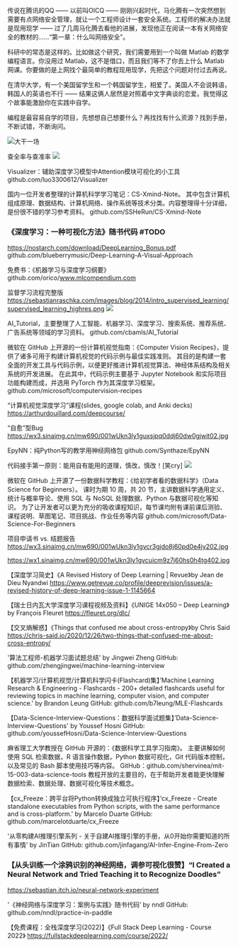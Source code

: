 传说在腾讯的QQ —— 以前叫OICQ —— 刚刚兴起时代，马化腾有一次突然想到需要有点网络安全管理，就让一个工程师设计一套安全系统。工程师的解决办法就是现用现学 —— 过了几周马化腾去看他的进展，发现他正在阅读一本有关网络安全的教材的……“第一章：什么叫网络安全”。

科研中的常态是这样的。比如做这个研究，我们需要用到一个叫做 Matlab 的数学编程语言。你没用过 Matlab，这不是借口，而且我们等不了你去上什么 Matlab 网课。你要做的是上网找个最简单的教程现用现学，先把这个问题对付过去再说。

在清华大学，有一个美国留学生和一个韩国留学生，相爱了。美国人不会说韩语，韩国人的英语也不行 —— 结果这俩人居然是对照着中文字典谈的恋爱。我觉得这个故事能激励你在实践中自学。

编程是最容易自学的项目，先想想自己想要什么？再找找有什么资源？找到手册，不断试错，不断询问。

![大干一场](https://arloseimg.oss-cn-hangzhou.aliyuncs.com/20200921082608.png)

查全率与查准率
![](https://arloseimg.oss-cn-hangzhou.aliyuncs.com/20210224095702.png)

Visualizer：辅助深度学习模型中Attention模块可视化的小工具
github.com/luo3300612/Visualizer

国内一位开发者整理的计算机科学学习笔记：CS-Xmind-Note。
其中包含计算机组成原理、数据结构、计算机网络、操作系统等技术分类。内容整理得十分详细，是份很不错的学习参考资料。
github.com/SSHeRun/CS-Xmind-Note ​​​​

### 《深度学习：一种可视化方法》随书代码 #TODO
https://nostarch.com/download/DeepLearning_Bonus.pdf
github.com/blueberrymusic/Deep-Learning-A-Visual-Approach

免费书：《机器学习与深度学习纲要》
github.com/orico/www.mlcompendium.com

监督学习流程完整版
https://sebastianraschka.com/images/blog/2014/intro_supervised_learning/supervised_learning_highres.png
![](https://wx2.sinaimg.cn/mw690/5396ee05ly1gtoncosthtj23ai3ivx2w.jpg)

AI_Tutorial，主要整理了人工智能、机器学习、深度学习、搜索系统、推荐系统、广告系统等领域的学习资料。
github.com/cbamls/AI_Tutorial ​​​​

微软在 GitHub 上开源的一份计算机视觉指南：《Computer Vision Recipes》，提供了诸多可用于构建计算机视觉的代码示例与最佳实践准则。
其目的是构建一套全面的开发工具与代码示例，以便更好推进计算机视觉算法、神经体系结构及相关系统的开发进展。
在此其中，代码示例主要基于 Jupyter Notebook 和实际项目功能构建而成，并选用 PyTorch 作为其深度学习框架。
github.com/microsoft/computervision-recipes

“计算机视觉深度学习”课程(slides, google colab, and Anki decks)
https://arthurdouillard.com/deepcourse/

“自愈”型Bug
https://wx3.sinaimg.cn/mw690/001wUkn3ly1guxsjpq0ddj60dw0gjwit02.jpg

EpyNN：纯Python写的教学用神经网络包
github.com/Synthaze/EpyNN

代码接手第一原则：能用自有能用的道理，慎改，慎改！[笑cry] 
![](https://wx2.sinaimg.cn/mw690/001wUkn3ly1guyxkpzy21j60hs0mftgq02.jpg)

微软在 GitHub 上开源了一份数据科学教程：《给初学者看的数据科学》（Data Science for Beginners）。
课时为期 10 周，共 20 节，主讲数据科学通用定义、统计与概率导论、使用 SQL 与 NoSQL 处理数据、Python 与数据可视化等知识。
为了让开发者可以更为充分的吸收课程知识，每节课均附有课前课后测验、课程说明、草图笔记、项目挑战、作业任务等内容
github.com/microsoft/Data-Science-For-Beginners

项目申请书 vs. 结题报告
https://wx3.sinaimg.cn/mw690/001wUkn3ly1gvcr3gjdo8j60pd0e4jy202.jpg

https://wx1.sinaimg.cn/mw690/001wUkn3ly1gvcuicm9z7j60hs0h4tg402.jpg

【深度学习简史】《A Revised History of Deep Learning | Revue》by Jean de Dieu Nyandwi
https://www.getrevue.co/profile/deeprevision/issues/a-revised-history-of-deep-learning-issue-1-1145664

【瑞士日内瓦大学深度学习课程视频及资料】《UNIGE 14x050 – Deep Learning》by François Fleuret 
https://fleuret.org/dlc/

【交叉熵解惑】《Things that confused me about cross-entropy》by Chris Said 
https://chris-said.io/2020/12/26/two-things-that-confused-me-about-cross-entropy/

'算法工程师-机器学习面试题总结' by Jingwei Zheng GitHub: github.com/zhengjingwei/machine-learning-interview

【机器学习/计算机视觉/计算机科学闪卡(Flashcard)集】’Machine Learning Research & Engineering - Flashcards - 200+ detailed flashcards useful for reviewing topics in machine learning, computer vision, and computer science.' by Brandon Leung GitHub: github.com/b7leung/MLE-Flashcards

【Data-Science-Interview-Questions：数据科学面试题集】’Data-Science-Interview-Questions' by Youssef Hosni GitHub: github.com/youssefHosni/Data-Science-Interview-Questions

麻省理工大学教授在 GitHub 开源的：《数据科学工具学习指南》。
主要讲解如何使用 SQL 检索数据，R 语言操作数据，Python 数据可视化，Git 代码版本控制，以及常见的 Bash 脚本使用技巧等内容。
GitHub：github.com/shervinea/mit-15-003-data-science-tools
教程开放的主要目的，在于帮助开发者能更快理解数据检索、数据处理、数据可视化等技术概念。

【cx_Freeze：跨平台将Python转换成独立可执行程序】’cx_Freeze - Create standalone executables from Python scripts, with the same performance and is cross-platform.' by Marcelo Duarte GitHub: github.com/marcelotduarte/cx_Freeze 

'从零构建AI推理引擎系列 - 关于自建AI推理引擎的手册，从0开始你需要知道的所有事情' by JinTian GitHub: github.com/jinfagang/AI-Infer-Engine-From-Zero

### 【从头训练一个涂鸦识别的神经网络，调参可视化很赞】“I Created a Neural Network and Tried Teaching it to Recognize Doodles” 
https://sebastian.itch.io/neural-network-experiment

'《神经网络与深度学习：案例与实践》随书代码’ by nndl GitHub: github.com/nndl/practice-in-paddle

【免费课程：全栈深度学习(2022)】《Full Stack Deep Learning - Course 2022》
https://fullstackdeeplearning.com/course/2022/